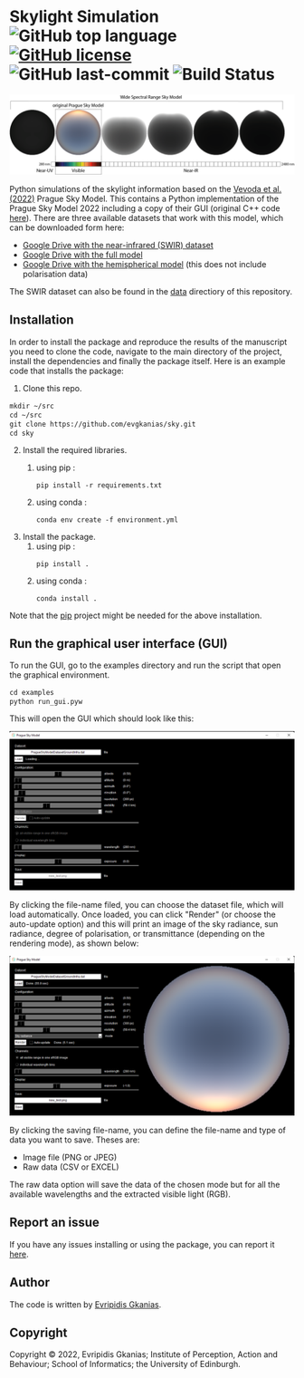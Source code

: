 # Skylight Simulation ![GitHub top language](https://img.shields.io/github/languages/top/evgkanias/sky) [![GitHub license](https://img.shields.io/github/license/evgkanias/sky)](https://github.com/evgkanias/sky/blob/main/LICENSE) ![GitHub last-commit](https://img.shields.io/github/last-commit/evgkanias/sky) ![Build Status](https://app.travis-ci.com/evgkanias/sky.svg?branch=main)

![vevoda_2022_teaser](docs/vevoda_2022_infrared_sky_teaser.png)

Python simulations of the skylight information based on the
[Vevoda et al. (2022)](https://cgg.mff.cuni.cz/publications/infrared-skymodel-2022/) Prague Sky Model.
This contains a Python implementation of the Prague Sky Model 2022 including a copy of their GUI (original C++ code
[here](https://cgg.mff.cuni.cz/wp-content/uploads/2022/09/vevoda_2022_infrared_sky_implementation.zip)).
There are three available datasets that work with this model, which can be downloaded form here:
* [Google Drive with the near-infrared (SWIR) dataset](https://drive.google.com/file/d/1ZOizQCN6tH39JEwyX8KvAj7WEdX-EqJl/view?usp=sharing)
* [Google Drive with the full model](https://drive.google.com/drive/folders/19Iw0mB_UFTtbrFcojHmHc7mjc3PYe_AC?usp=sharing)
* [Google Drive with the hemispherical model](https://drive.google.com/drive/folders/1R9dTbOhBXthY3y9BTI4H28acl9dJLIaV?usp=sharing)
 (this does not include polarisation data)

The SWIR dataset can also be found in the [data](data) directiory of this repository.

## Installation

In order to install the package and reproduce the results of the manuscript you need to clone
the code, navigate to the main directory of the project, install the dependencies and finally
the package itself. Here is an example code that installs the package:

1. Clone this repo.
```commandline
mkdir ~/src
cd ~/src
git clone https://github.com/evgkanias/sky.git
cd sky
```
2. Install the required libraries. 
   1. using pip :
      ```commandline
      pip install -r requirements.txt
      ```

   2. using conda :
      ```commandline
      conda env create -f environment.yml
      ```
3. Install the package.
   1. using pip :
      ```commandline
      pip install .
      ```
   2. using conda :
      ```commandline
      conda install .
      ```
   
Note that the [pip](https://pypi.org/project/pip/) project might be needed for the above installation.

## Run the graphical user interface (GUI)

To run the GUI, go to the examples directory and run the script that open the graphical environment.

```commandline
cd examples
python run_gui.pyw
```

This will open the GUI which should look like this:

![Initial GUI](docs/gui-0.png)

By clicking the file-name filed, you can choose the dataset file, which will load automatically.
Once loaded, you can click "Render" (or choose the auto-update option) and this will print an image
of the sky radiance, sun radiance, degree of polarisation, or transmittance (depending on the
rendering mode), as shown below:

![Rendered GUI](docs/gui-1.png)

By clicking the saving file-name, you can define the file-name and type of data you want to save. Theses
are:
* Image file (PNG or JPEG)
* Raw data (CSV or EXCEL)

The raw data option will save the data of the chosen mode but for all the available wavelengths and the
extracted visible light (RGB).

## Report an issue

If you have any issues installing or using the package, you can report it
[here](https://github.com/evgkanias/sky/issues).

## Author

The code is written by [Evripidis Gkanias](https://evgkanias.github.io/).

## Copyright

Copyright &copy; 2022, Evripidis Gkanias; Institute of Perception,
Action and Behaviour; School of Informatics; the University of Edinburgh.